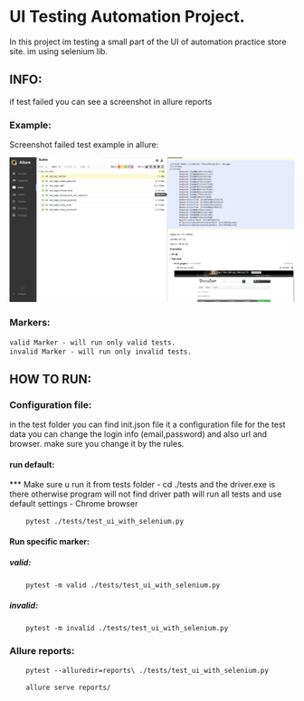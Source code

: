
# UI Testing Automation Project.

In this project im testing a small part of the UI of automation practice store site.
im using selenium lib.

## INFO:
if test failed you can see a screenshot in allure reports
### Example:
Screenshot failed test example in allure:

![alt text](https://github.com/Mendiadi/project-sela/blob/selenium/exm_img.PNG?raw=true)

### Markers:
    valid Marker - will run only valid tests.
    invalid Marker - will run only invalid tests.


## HOW TO RUN:

### Configuration file:
in the test folder you can find init.json file
it a configuration file for the test data
you can change the login info (email,password)
and also url and browser.
make sure you change it by the rules.

#### run default:
*** Make sure u run it from tests folder - cd ./tests
and the driver.exe is there otherwise program will not find driver path
will run all tests and use default settings - Chrome browser

```commandline
    pytest ./tests/test_ui_with_selenium.py
```

#### Run specific marker:

##### valid:
```commandline
    pytest -m valid ./tests/test_ui_with_selenium.py
```
##### invalid:
```commandline
    pytest -m invalid ./tests/test_ui_with_selenium.py
```

### Allure reports:
```commandline
    pytest --alluredir=reports\ ./tests/test_ui_with_selenium.py
```
```commandline
    allure serve reports/
```